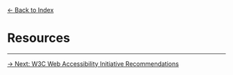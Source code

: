 [&larr; Back to Index](../index.md)

# Resources

--- 

[&rarr; Next: W3C Web Accessibility Initiative Recommendations](2-w3c-web-accessibility-initiative-recommendations.md)
